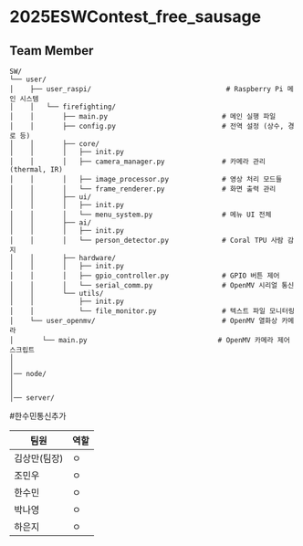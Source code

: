 # 2025ESWContest_free_sausage



## Team Member
    SW/
    └── user/
    │    ├── user_raspi/                                 # Raspberry Pi 메인 시스템
    │    │   └── firefighting/
    │    │       ├── main.py                            # 메인 실행 파일
    │    │       ├── config.py                          # 전역 설정 (상수, 경로 등)
    │    │       ├── core/
    │    │       │   ├── init.py
    │    │       │   ├── camera_manager.py              # 카메라 관리 (thermal, IR)
    │    │       │   ├── image_processor.py             # 영상 처리 모드들
    │    │       │   └── frame_renderer.py              # 화면 출력 관리
    │    │       ├── ui/
    │    │       │   ├── init.py
    │    │       │   └── menu_system.py                 # 메뉴 UI 전체
    │    │       ├── ai/
    │    │       │   ├── init.py
    │    │       │   └── person_detector.py             # Coral TPU 사람 감지
    │    │       ├── hardware/
    │    │       │   ├── init.py
    │    │       │   ├── gpio_controller.py             # GPIO 버튼 제어
    │    │       │   └── serial_comm.py                 # OpenMV 시리얼 통신
    │    │       └── utils/
    │    │           ├── init.py
    │    │           └── file_monitor.py                # 텍스트 파일 모니터링
    │    └── user_openmv/                               # OpenMV 열화상 카메라
    │       └── main.py                                # OpenMV 카메라 제어 스크립트
    │    
    │    
    │── node/
    │   
    │   
    │── server/

#한수민통신추가
<br>

| 팀원 | 역할 |
|----------|----------|
| 김상만(팀장)  | ㅇ  |
| 조민우   | ㅇ |
| 한수민 | ㅇ |
| 박나영 | ㅇ | 
| 하은지 | ㅇ | 
